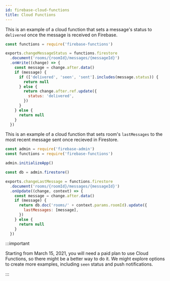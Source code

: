 ```yaml
---
id: firebase-cloud-functions
title: Cloud Functions
---
```


This is an example of a cloud function that sets a message's status to `delivered` once the message is received on Firebase.

```js
const functions = require('firebase-functions')

exports.changeMessageStatus = functions.firestore
  .document('rooms/{roomId}/messages/{messageId}')
  .onWrite((change) => {
    const message = change.after.data()
    if (message) {
      if (['delivered', 'seen', 'sent'].includes(message.status)) {
        return null
      } else {
        return change.after.ref.update({
          status: 'delivered',
        })
      }
    } else {
      return null
    }
  })
```

This is an example of a cloud function that sets room's `lastMessages` to the most recent message sent once recieved in Firestore.

```js
const admin = require('firebase-admin')
const functions = require('firebase-functions')

admin.initializeApp()

const db = admin.firestore()

exports.changeLastMessage = functions.firestore
  .document('rooms/{roomId}/messages/{messageId}')
  .onUpdate((change, context) => {
    const message = change.after.data()
    if (message) {
      return db.doc('rooms/' + context.params.roomId).update({
        lastMessages: [message],
      })
    } else {
      return null
    }
  })
```

:::important

Starting from March 15, 2021, you will need a paid plan to use Cloud Functions, so there might be a better way to do it. We might explore options to create more examples, including `seen` status and push notifications.

:::
